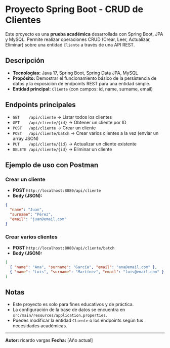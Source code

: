 # Proyecto Spring Boot - CRUD de Clientes

Este proyecto es una **prueba académica** desarrollada con Spring Boot, JPA y MySQL. Permite realizar operaciones CRUD (Crear, Leer, Actualizar, Eliminar) sobre una entidad `Cliente` a través de una API REST.

## Descripción

- **Tecnologías:** Java 17, Spring Boot, Spring Data JPA, MySQL
- **Propósito:** Demostrar el funcionamiento básico de la persistencia de datos y la exposición de endpoints REST para una entidad simple.
- **Entidad principal:** `Cliente` (con campos: id, name, surname, email)

## Endpoints principales

- `GET    /api/cliente` → Listar todos los clientes
- `GET    /api/cliente/{id}` → Obtener un cliente por ID
- `POST   /api/cliente` → Crear un cliente
- `POST   /api/cliente/batch` → Crear varios clientes a la vez (enviar un array JSON)
- `PUT    /api/cliente/{id}` → Actualizar un cliente existente
- `DELETE /api/cliente/{id}` → Eliminar un cliente

## Ejemplo de uso con Postman

### Crear un cliente

- **POST** `http://localhost:8080/api/cliente`
- **Body (JSON):**

```json
{
  "name": "Juan",
  "surname": "Pérez",
  "email": "juan@email.com"
}
```

### Crear varios clientes

- **POST** `http://localhost:8080/api/cliente/batch`
- **Body (JSON):**

```json
[
  { "name": "Ana", "surname": "García", "email": "ana@email.com" },
  { "name": "Luis", "surname": "Martínez", "email": "luis@email.com" }
]
```

## Notas

- Este proyecto es solo para fines educativos y de práctica.
- La configuración de la base de datos se encuentra en `src/main/resources/application.properties`.
- Puedes modificar la entidad `Cliente` o los endpoints según tus necesidades académicas.

---

**Autor:** ricardo vargas
**Fecha:** [Año actual]
